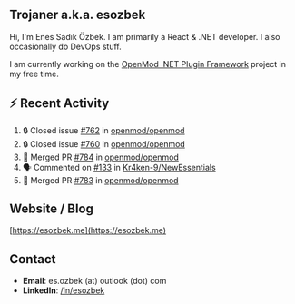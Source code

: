 ##  Trojaner a.k.a. esozbek
Hi, I'm Enes Sadık Özbek. I am primarily a React & .NET developer. I also occasionally do DevOps stuff.

I am currently working on the [OpenMod .NET Plugin Framework](https://github.com/openmod/openmod) project in my free time. 

## :zap: Recent Activity

<!--START_SECTION:activity-->
1. 🔒 Closed issue [#762](https://github.com/openmod/openmod/issues/762) in [openmod/openmod](https://github.com/openmod/openmod)
2. 🔒 Closed issue [#760](https://github.com/openmod/openmod/issues/760) in [openmod/openmod](https://github.com/openmod/openmod)
3. 🎉 Merged PR [#784](https://github.com/openmod/openmod/pull/784) in [openmod/openmod](https://github.com/openmod/openmod)
4. 🗣 Commented on [#133](https://github.com/Kr4ken-9/NewEssentials/issues/133#issuecomment-1787097741) in [Kr4ken-9/NewEssentials](https://github.com/Kr4ken-9/NewEssentials)
5. 🎉 Merged PR [#783](https://github.com/openmod/openmod/pull/783) in [openmod/openmod](https://github.com/openmod/openmod)
<!--END_SECTION:activity-->

## Website / Blog
[https://esozbek.me](https://esozbek.me)

## Contact
- **Email**: es.ozbek (at) outlook (dot) com
- **LinkedIn**: [/in/esozbek](https://linkedin.com/in/esozbek)
